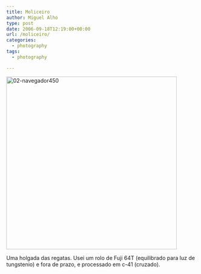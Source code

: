```yaml
---
title: Moliceiro
author: Miguel Alho
type: post
date: 2006-09-18T12:19:00+00:00
url: /moliceiro/
categories:
  - photography
tags:
  - photography

---
```

[<img src="http://static.flickr.com/97/246435089_d78d1d1bd5.jpg" width="450" height="455" alt="02-navegador450" />][1]

Uma holgada das regatas. Usei um rolo de Fuji 64T (equilibrado para luz de tungstenio) e fora de prazo, e processado em c-41 (cruzado).

 [1]: http://www.flickr.com/photos/mytymyky/246435089/ "Photo Sharing"